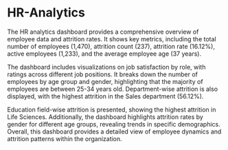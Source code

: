 # HR-Analytics
The HR analytics dashboard provides a comprehensive overview of employee data and attrition rates. It shows key metrics, including the total number of employees (1,470), attrition count (237), attrition rate (16.12%), active employees (1,233), and the average employee age (37 years).

The dashboard includes visualizations on job satisfaction by role, with ratings across different job positions. It breaks down the number of employees by age group and gender, highlighting that the majority of employees are between 25-34 years old. Department-wise attrition is also displayed, with the highest attrition in the Sales department (56.12%).

Education field-wise attrition is presented, showing the highest attrition in Life Sciences. Additionally, the dashboard highlights attrition rates by gender for different age groups, revealing trends in specific demographics. Overall, this dashboard provides a detailed view of employee dynamics and attrition patterns within the organization.
